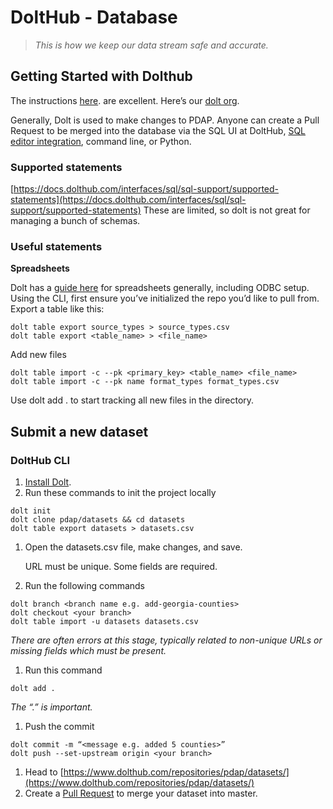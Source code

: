 # DoltHub - Database

> _This is how we keep our data stream safe and accurate._

## Getting Started with Dolthub

The instructions [here](https://docs.dolthub.com/dolthub/getting-started). are excellent. Here’s our [dolt org](https://www.dolthub.com/organizations/pdap).

Generally, Dolt is used to make changes to PDAP. Anyone can create a Pull Request to be merged into the database via the SQL UI at DoltHub, [SQL editor integration](https://github.com/dolthub/docs/blob/gitbook-dev/content/integrations/sql-editors.md), command line, or Python.

### Supported statements

[https://docs.dolthub.com/interfaces/sql/sql-support/supported-statements](https://docs.dolthub.com/interfaces/sql/sql-support/supported-statements) These are limited, so dolt is not great for managing a bunch of schemas.

### Useful statements

**Spreadsheets**

Dolt has a [guide here](https://docs.dolthub.com/integrations/spreadsheets) for spreadsheets generally, including ODBC setup. Using the CLI, first ensure you’ve initialized the repo you’d like to pull from. Export a table like this:

```text
dolt table export source_types > source_types.csv
dolt table export <table_name> > <file_name>
```

Add new files

```text
dolt table import -c --pk <primary_key> <table_name> <file_name>
dolt table import -c --pk name format_types format_types.csv
```

Use dolt add . to start tracking all new files in the directory.

## Submit a new dataset

### DoltHub CLI

1. [Install Dolt](https://docs.dolthub.com/getting-started/installation).
2. Run these commands to init the project locally

```text
dolt init
dolt clone pdap/datasets && cd datasets
dolt table export datasets > datasets.csv
```

1. Open the datasets.csv file, make changes, and save.

   URL must be unique. Some fields are required.

2. Run the following commands

```text
dolt branch <branch name e.g. add-georgia-counties>
dolt checkout <your branch>
dolt table import -u datasets datasets.csv
```

_There are often errors at this stage, typically related to non-unique URLs or missing fields which must be present._

1. Run this command

```text
dolt add .
```

_The “.” is important._

1. Push the commit

```text
dolt commit -m “<message e.g. added 5 counties>”
dolt push --set-upstream origin <your branch>
```

1. Head to [https://www.dolthub.com/repositories/pdap/datasets/](https://www.dolthub.com/repositories/pdap/datasets/)
2. Create a [Pull Request](https://docs.dolthub.com/dolthub/getting-started#pull-requests) to merge your dataset into master.

